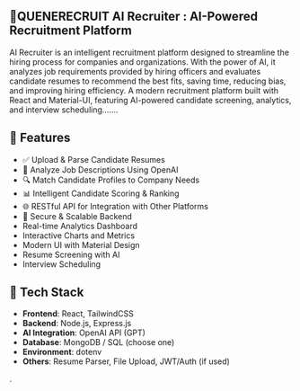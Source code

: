 ## 🤖QUENERECRUIT AI Recruiter : AI-Powered Recruitment Platform

AI Recruiter is an intelligent recruitment platform designed to streamline the hiring process for companies and organizations. With the power of AI, it analyzes job requirements provided by hiring officers and evaluates candidate resumes to recommend the best fits, saving time, reducing bias, and improving hiring efficiency. A modern recruitment platform built with React and Material-UI, featuring AI-powered candidate screening, analytics, and interview scheduling.......

## 🚀 Features

- ✅ Upload & Parse Candidate Resumes
- 🧠 Analyze Job Descriptions Using OpenAI
- 🔍 Match Candidate Profiles to Company Needs
- 📊 Intelligent Candidate Scoring & Ranking
- 🌐 RESTful API for Integration with Other Platforms
- 🔐 Secure & Scalable Backend
- Real-time Analytics Dashboard
- Interactive Charts and Metrics
- Modern UI with Material Design
- Resume Screening with AI
- Interview Scheduling


## 🧰 Tech Stack

- **Frontend**: React, TailwindCSS
- **Backend**: Node.js, Express.js
- **AI Integration**: OpenAI API (GPT)
- **Database**: MongoDB / SQL (choose one)
- **Environment**: dotenv
- **Others**: Resume Parser, File Upload, JWT/Auth (if used)





.
